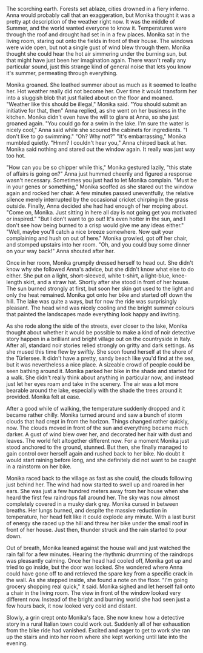 The scorching earth. Forests set ablaze, cities drowned in a fiery inferno. Anna would probably call that an exaggeration, but Monika thought it was a pretty apt description of the weather right now. It was the middle of Summer, and the world wanted everyone to know it. Temperatures were through the roof and drought had set in in a few places. Monika sat in the living room, staring out onto the fields in front of their house. The windows were wide open, but not a single gust of wind blew through them. Monika thought she could hear the hot air simmering under the burning sun, but that might have just been her imagination again. There wasn't really any particular sound, just this strange kind of general noise that lets you know it's summer, permeating through everything.

Monika groaned. She loathed summer about as much as it seemed to loathe her. Hot weather really did not become her. Over time it would transform her into a sluggish blob that just flailed about on the floor and moaned. "Weather like this should be illegal," Monika said. "You should submit an initiative for that, then" Anna replied, as she went on her business in the kitchen. Monika didn't even have the will to glare at Anna, so she just groaned again. "You could go for a swim in the lake. I'm sure the water is nicely cool," Anna said while she scoured the cabinets for ingredients. "I don't like to go swimming." "Oh? Why not?" "It's embarrassing," Monika mumbled quietly. "Hmm? I couldn't hear you," Anna chirped back at her. Monika said nothing and stared out the window again. It really was just way too hot.

"How can you be so chipper while this," Monika gestured lazily, "this state of affairs is going on?" Anna just hummed cheerily and figured a response wasn't necessary. Sometimes you just had to let Monika complain. "Must be in your genes or something," Monika scoffed as she stared out the window again and rocked her chair. A few minutes passed uneventfully, the relative silence merely interrupted by the occasional cricket chirping in the grass outside. Finally, Anna decided she had had enough of her moping about. "Come on, Monika. Just sitting in here all day is not going get you motivated or inspired." "But I don't want to go out! It's even hotter in the sun, and I don't see how being burned to a crisp would give me any ideas either." "Well, maybe you'll catch a nice breeze somewhere. Now quit your complaining and hush on out of here." Monika growled, got off her chair, and stomped upstairs into her room. "Oh, and you could buy some dinner on your way back!" Anna shouted after her.

Once in her room, Monika grumpily dressed herself to head out. She didn't know why she followed Anna's advice, but she didn't know what else to do either. She put on a light, short-sleeved, white t-shirt, a light-blue, knee-length skirt, and a straw hat. Shortly after she stood in front of her house. The sun burned strongly at first, but soon her skin got used to the light and only the heat remained. Monika got onto her bike and started off down the hill. The lake was quite a ways, but for now the ride was surprisingly pleasant. The head wind was nicely cooling and the bright summer colours that painted the landscapes made everything look happy and inviting.

As she rode along the side of the streets, ever closer to the lake, Monika thought about whether it would be possible to make a kind of noir detective story happen in a brilliant and bright village out on the countryside in Italy. After all, standard noir stories relied strongly on gritty and dark settings. As she mused this time flew by swiftly. She soon found herself at the shore of the Türlersee. It didn't have a pretty, sandy beach like you'd find at the sea, but it was nevertheless a nice place. A sizeable crowd of people could be seen bathing around it. Monika parked her bike in the shade and started for a walk. She didn't really think about anything in particular now, and instead just let her eyes roam and take in the scenery. The air was a lot more bearable around the lake, especially with the shade the trees around it provided. Monika felt at ease.

After a good while of walking, the temperature suddenly dropped and it became rather chilly. Monika turned around and saw a bunch of storm clouds that had crept in from the horizon. Things changed rather quickly, now. The clouds moved in front of the sun and everything became much darker. A gust of wind blew over her, and decorated her hair with dust and leaves. The world felt altogether different now. For a moment Monika just stood anchored to the ground, stunned. But then, she finally managed to gain control over herself again and rushed back to her bike. No doubt it would start raining before long, and she definitely did not want to be caught in a rainstorm on her bike.

Monika raced back to the village as fast as she could, the clouds following just behind her. The wind had now started to swell up and roared in her ears. She was just a few hundred meters away from her house when she heard the first few raindrops fall around her. The sky was now almost completely covered in a musky dark grey. Monika cursed in between breaths. Her lungs burned, and despite the massive reduction in temperature, her head felt like it could explode any minute. With a last burst of energy she raced up the hill and threw her bike under the small roof in front of her house. Just then, thunder struck and the rain started to pour down.

Out of breath, Monika leaned against the house wall and just watched the rain fall for a few minutes. Hearing the rhythmic drumming of the raindrops was pleasantly calming. Once her head had cooled off, Monika got up and tried to go inside, but the door was locked. She wondered where Anna could have gone off to and retrieved the spare key from a specific crack in the wall. As she stepped inside, she found a note on the floor. "I'm going grocery shopping real quick," it said. Monika sighed and let herself fall onto a chair in the living room. The view in front of the window looked very different now. Instead of the bright and burning world she had seen just a few hours back, it now looked very cold and distant.

Slowly, a grin crept onto Monika's face. She now knew how a detective story in a rural Italian town could work out. Suddenly all of her exhaustion from the bike ride had vanished. Excited and eager to get to work she ran up the stairs and into her room where she kept working until late into the evening.
